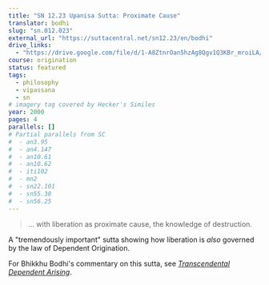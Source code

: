 ```yaml
---
title: "SN 12.23 Upanisa Sutta: Proximate Cause"
translator: bodhi
slug: "sn.012.023"
external_url: "https://suttacentral.net/sn12.23/en/bodhi"
drive_links:
  - "https://drive.google.com/file/d/1-A8ZtnrOan5hzAg8Qgv1Q3KBr_mroiLA/view?usp=drivesdk"
course: origination
status: featured
tags:
  - philosophy
  - vipassana
  - sn
# imagery tag covered by Hecker's Similes
year: 2000
pages: 4
parallels: []
# Partial parallels from SC
#  - an3.95
#  - an4.147
#  - an10.61
#  - an10.62
#  - iti102
#  - mn2
#  - sn22.101
#  - sn55.38
#  - sn56.25
---
```


> … with liberation as proximate cause, the knowledge of destruction.

A "tremendously important" sutta showing how liberation is _also_ governed by the law of Dependent Origination.

For Bhikkhu Bodhi's commentary on this sutta, see [*Transcendental Dependent Arising*](/content/booklets/transcendantal-arising_bodhi).
